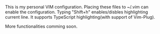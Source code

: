 This is my personal VIM configuration.
Placing these files to ~/.vim can enable the configuration.
Typing "Shift+h" enables/disbles highlighting current line.
It supports TypeScript highlighting(with support of Vim-Plug).

More functionalities comming soon.
